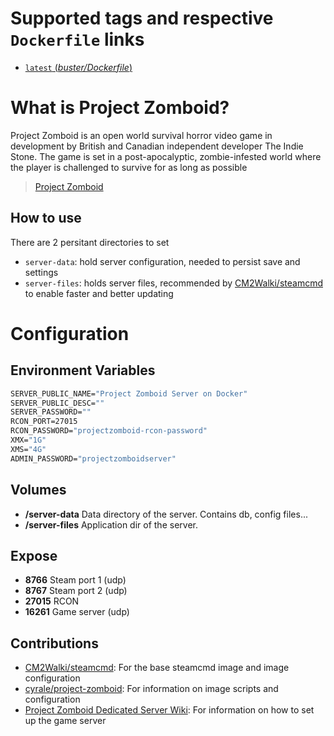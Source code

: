# Supported tags and respective `Dockerfile` links
-	[`latest` (*buster/Dockerfile*)](https://github.com/matm616/ProjectZomboidServer/blob/master/buster/Dockerfile)


# What is Project Zomboid?
Project Zomboid is an open world survival horror video game in development by British and Canadian independent developer The Indie Stone. The game is set in a post-apocalyptic, zombie-infested world where the player is challenged to survive for as long as possible

>  [Project Zomboid](https://store.steampowered.com/app/108600/Project_Zomboid/)

## How to use
There are 2 persitant directories to set
- `server-data`: hold server configuration, needed to persist save and settings
- `server-files`: holds server files, recommended by [CM2Walki/steamcmd](https://github.com/CM2Walki/steamcmd) to enable faster and better updating

# Configuration
## Environment Variables
```dockerfile
SERVER_PUBLIC_NAME="Project Zomboid Server on Docker"
SERVER_PUBLIC_DESC=""
SERVER_PASSWORD=""
RCON_PORT=27015
RCON_PASSWORD="projectzomboid-rcon-password"
XMX="1G"
XMS="4G"
ADMIN_PASSWORD="projectzomboidserver"
```

## Volumes

- **/server-data** Data directory of the server. Contains db, config files...
- **/server-files** Application dir of the server.

## Expose
- **8766** Steam port 1 (udp)
- **8767** Steam port 2 (udp)
- **27015** RCON
- **16261** Game server (udp)

## Contributions
- [CM2Walki/steamcmd](https://github.com/CM2Walki/steamcmd): For the base steamcmd image and image configuration
- [cyrale/project-zomboid](https://github.com/cyrale/project-zomboid): For information on image scripts and configuration
- [Project Zomboid Dedicated Server Wiki](https://pzwiki.net/wiki/Dedicated_Server): For information on how to set up the game server